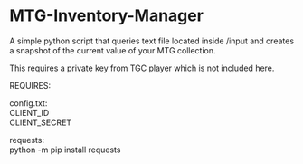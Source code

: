 # MTG-Inventory-Manager

A simple python script that queries text file located inside /input and creates a snapshot of the current value of your MTG collection.

This requires a private key from TGC player which is not included here.

REQUIRES:

config.txt:  
  CLIENT_ID  
  CLIENT_SECRET  

requests:  
  python -m pip install requests
